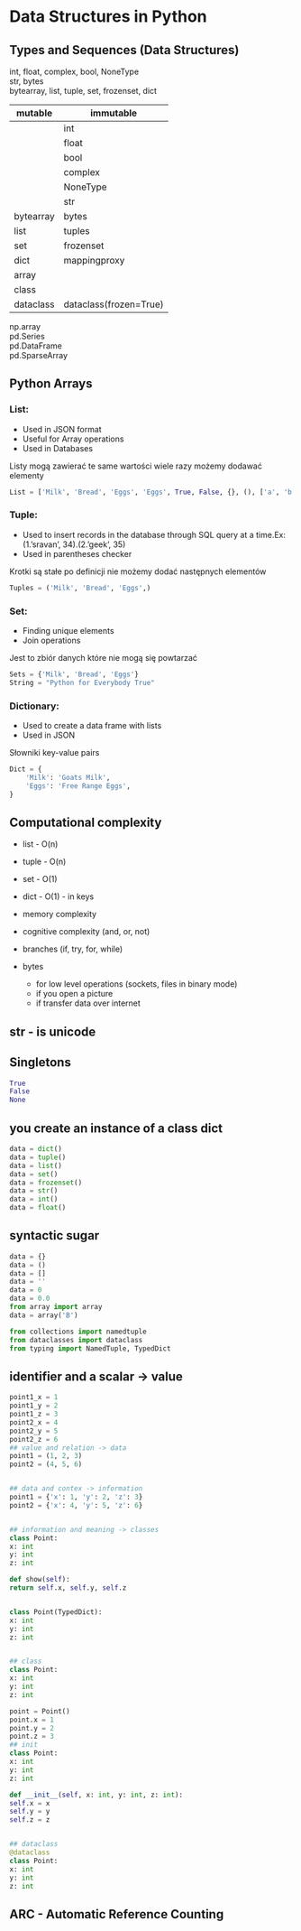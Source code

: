# Data Structures in Python
## Types and Sequences (Data Structures)<br/>
int, float, complex, bool, NoneType<br/>
str, bytes<br/>
bytearray, list, tuple, set, frozenset, dict<br/>

| mutable   | immutable             |
| ----------| --------------------  |
|           | int                   |   
|           | float                 |
|           | bool                  |
|           | complex               |
|           | NoneType              |
|           | str                   |
| bytearray | bytes                 |
| list      | tuples                |
| set       | frozenset             |
| dict      | mappingproxy          |
| array     |                       |
| class     |                       |
| dataclass | dataclass(frozen=True)|

np.array<br/>
pd.Series<br/>
pd.DataFrame<br/>
pd.SparseArray<br/>

## Python Arrays

### List:
- Used in JSON format
- Useful for Array operations
- Used in Databases

Listy mogą zawierać te same wartości wiele razy możemy dodawać elementy 
```python
List = ['Milk', 'Bread', 'Eggs', 'Eggs', True, False, {}, (), ['a', 'b', 'c']]
```

### Tuple:
- Used to insert records in the database through SQL query at a time.Ex: (1.’sravan’, 34).(2.’geek’, 35)
- Used in parentheses checker
  
Krotki są stałe po definicji nie możemy dodać następnych elementów
```python
Tuples = ('Milk', 'Bread', 'Eggs',)
```

### Set:
- Finding unique elements
- Join operations

Jest to zbiór danych które nie mogą się powtarzać 
```python
Sets = {'Milk', 'Bread', 'Eggs'}
String = "Python for Everybody True"
```

### Dictionary:
- Used to create a data frame with lists
- Used in JSON

Słowniki key-value pairs
```python
Dict = {
    'Milk': 'Goats Milk',
    'Eggs': 'Free Range Eggs',
}
```

## Computational complexity
- list - O(n)
- tuple - O(n)
- set - O(1)
- dict - O(1) - in keys

- memory complexity<br/>
- cognitive complexity (and, or, not)<br/>
- branches (if, try, for, while)<br/>
- bytes<br/>
    - for low level operations (sockets, files in binary mode)<br/>
    - if you open a picture<br/>
    - if transfer data over internet<br/>
## str - is unicode

## Singletons
```python
True
False
None
```
## you create an instance of a class dict
```python
data = dict()
data = tuple()
data = list()
data = set()
data = frozenset()
data = str()
data = int()
data = float()
```

## syntactic sugar
```python
data = {}
data = ()
data = []
data = ''
data = 0
data = 0.0
from array import array
data = array('B')
```
```python
from collections import namedtuple
from dataclasses import dataclass
from typing import NamedTuple, TypedDict
```

## identifier and a scalar -> value
```python
point1_x = 1
point1_y = 2
point1_z = 3
point2_x = 4
point2_y = 5
point2_z = 6
## value and relation -> data
point1 = (1, 2, 3)
point2 = (4, 5, 6)


## data and contex -> information
point1 = {'x': 1, 'y': 2, 'z': 3}
point2 = {'x': 4, 'y': 5, 'z': 6}


## information and meaning -> classes
class Point:
x: int
y: int
z: int

def show(self):
return self.x, self.y, self.z


class Point(TypedDict):
x: int
y: int
z: int


## class
class Point:
x: int
y: int
z: int

point = Point()
point.x = 1
point.y = 2
point.z = 3
## init
class Point:
x: int
y: int
z: int

def __init__(self, x: int, y: int, z: int):
self.x = x
self.y = y
self.z = z


## dataclass
@dataclass
class Point:
x: int
y: int
z: int
```

## ARC - Automatic Reference Counting